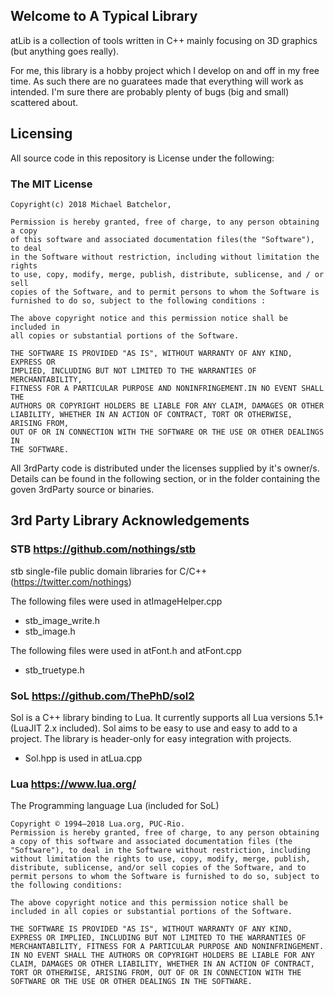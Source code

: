 ##  Welcome to A Typical Library

atLib is a collection of tools written in C++ mainly focusing on 3D graphics (but anything goes really).

For me, this library is a hobby project which I develop on and off in my free time. As such there are no guaratees made that everything will work as intended. I'm sure there are probably plenty of bugs (big and small) scattered about.


## Licensing

All source code in this repository is License under the following:

### The MIT License

```
Copyright(c) 2018 Michael Batchelor,

Permission is hereby granted, free of charge, to any person obtaining a copy
of this software and associated documentation files(the "Software"), to deal
in the Software without restriction, including without limitation the rights
to use, copy, modify, merge, publish, distribute, sublicense, and / or sell
copies of the Software, and to permit persons to whom the Software is
furnished to do so, subject to the following conditions :

The above copyright notice and this permission notice shall be included in
all copies or substantial portions of the Software.

THE SOFTWARE IS PROVIDED "AS IS", WITHOUT WARRANTY OF ANY KIND, EXPRESS OR
IMPLIED, INCLUDING BUT NOT LIMITED TO THE WARRANTIES OF MERCHANTABILITY,
FITNESS FOR A PARTICULAR PURPOSE AND NONINFRINGEMENT.IN NO EVENT SHALL THE
AUTHORS OR COPYRIGHT HOLDERS BE LIABLE FOR ANY CLAIM, DAMAGES OR OTHER
LIABILITY, WHETHER IN AN ACTION OF CONTRACT, TORT OR OTHERWISE, ARISING FROM,
OUT OF OR IN CONNECTION WITH THE SOFTWARE OR THE USE OR OTHER DEALINGS IN
THE SOFTWARE.
```

All 3rdParty code is distributed under the licenses supplied by it's owner/s. Details can be found in the following section, or in the folder containing the goven 3rdParty source or binaries.

## 3rd Party Library Acknowledgements

### STB https://github.com/nothings/stb 

stb single-file public domain libraries for C/C++ (https://twitter.com/nothings)

The following files were used in atImageHelper.cpp
  
* stb_image_write.h
* stb_image.h

The following files were used in atFont.h and atFont.cpp

* stb_truetype.h

### SoL https://github.com/ThePhD/sol2

Sol is a C++ library binding to Lua. It currently supports all Lua versions 5.1+ (LuaJIT 2.x included). Sol aims to be easy to use and easy to add to a project. The library is header-only for easy integration with projects.

* Sol.hpp is used in atLua.cpp

### Lua https://www.lua.org/

The Programming language Lua (included for SoL)

```
Copyright © 1994–2018 Lua.org, PUC-Rio.
Permission is hereby granted, free of charge, to any person obtaining a copy of this software and associated documentation files (the "Software"), to deal in the Software without restriction, including without limitation the rights to use, copy, modify, merge, publish, distribute, sublicense, and/or sell copies of the Software, and to permit persons to whom the Software is furnished to do so, subject to the following conditions:

The above copyright notice and this permission notice shall be included in all copies or substantial portions of the Software.

THE SOFTWARE IS PROVIDED "AS IS", WITHOUT WARRANTY OF ANY KIND, EXPRESS OR IMPLIED, INCLUDING BUT NOT LIMITED TO THE WARRANTIES OF MERCHANTABILITY, FITNESS FOR A PARTICULAR PURPOSE AND NONINFRINGEMENT. IN NO EVENT SHALL THE AUTHORS OR COPYRIGHT HOLDERS BE LIABLE FOR ANY CLAIM, DAMAGES OR OTHER LIABILITY, WHETHER IN AN ACTION OF CONTRACT, TORT OR OTHERWISE, ARISING FROM, OUT OF OR IN CONNECTION WITH THE SOFTWARE OR THE USE OR OTHER DEALINGS IN THE SOFTWARE.
```
